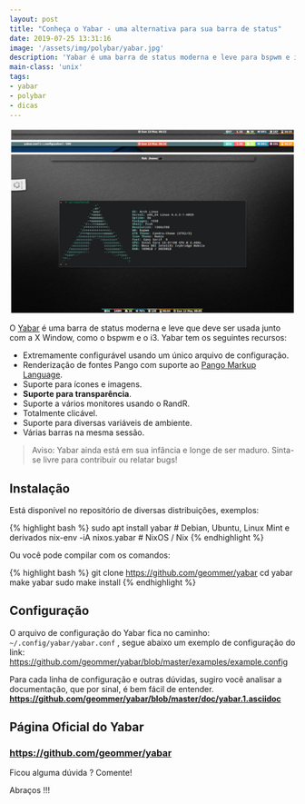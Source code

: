 ```yaml
---
layout: post
title: "Conheça o Yabar - uma alternativa para sua barra de status"
date: 2019-07-25 13:31:16
image: '/assets/img/polybar/yabar.jpg'
description: 'Yabar é uma barra de status moderna e leve para bspwm e i3wm .'
main-class: 'unix'
tags:
- yabar
- polybar
- dicas
---
```


![Yabar](/assets/img/polybar/yabar.jpg)

O [Yabar](https://github.com/geommer/yabar) é uma barra de status moderna e leve que deve ser usada junto com a X Window, como o bspwm e o i3. Yabar tem os seguintes recursos:

+ Extremamente configurável usando um único arquivo de configuração.
+ Renderização de fontes Pango com suporte ao [Pango Markup Language](https://developer.gnome.org/pango/stable/PangoMarkupFormat.html).
+ Suporte para ícones e imagens.
+ **Suporte para transparência**.
+ Suporte a vários monitores usando o RandR.
+ Totalmente clicável.
+ Suporte para diversas variáveis de ambiente.
+ Várias barras na mesma sessão.

> Aviso: Yabar ainda está em sua infância e longe de ser maduro. Sinta-se livre para contribuir ou relatar bugs!

## Instalação

Está disponível no repositório de diversas distribuições, exemplos:

{% highlight bash %}
sudo apt install yabar # Debian, Ubuntu, Linux Mint e derivados
nix-env -iA nixos.yabar # NixOS / Nix
{% endhighlight %}

Ou você pode compilar com os comandos:

{% highlight bash %}
git clone https://github.com/geommer/yabar
cd yabar
make yabar
sudo make install
{% endhighlight %}

<script async src="https://pagead2.googlesyndication.com/pagead/js/adsbygoogle.js"></script>
<!-- Informat -->
<ins class="adsbygoogle"
     style="display:block"
     data-ad-client="ca-pub-2838251107855362"
     data-ad-slot="2327980059"
     data-ad-format="auto"
     data-full-width-responsive="true"></ins>
<script>
(adsbygoogle = window.adsbygoogle || []).push({});
</script>

## Configuração

O arquivo de configuração do Yabar fica no caminho: `~/.config/yabar/yabar.conf` , segue abaixo um exemplo de configuração do link:
<https://github.com/geommer/yabar/blob/master/examples/example.config>

Para cada linha de configuração e outras dúvidas, sugiro você analisar a documentação, que por sinal, é bem fácil de entender.
**<https://github.com/geommer/yabar/blob/master/doc/yabar.1.asciidoc>**

## Página Oficial do Yabar
### <https://github.com/geommer/yabar>

Ficou alguma dúvida ? Comente!

Abraços !!!
    
